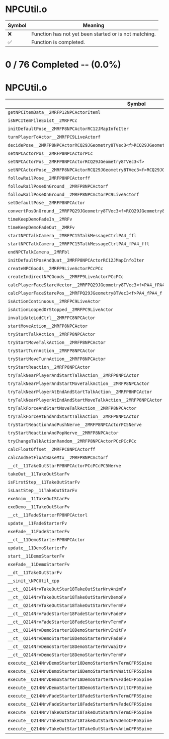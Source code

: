 # NPCUtil.o
| Symbol | Meaning 
| ------------- | ------------- 
| :x: | Function has not yet been started or is not matching. 
| :white_check_mark: | Function is completed. 


# 0 / 76 Completed -- (0.0%)
# NPCUtil.o
| Symbol | Decompiled? |
| ------------- | ------------- |
| `getNPCItemData__2MRFP12NPCActorIteml` | :x: |
| `isNPCItemFileExist__2MRFPCc` | :x: |
| `initDefaultPose__2MRFP8NPCActorRC12JMapInfoIter` | :x: |
| `turnPlayerToActor__2MRFPC9LiveActorf` | :x: |
| `decidePose__2MRFP8NPCActorRCQ29JGeometry8TVec3<f>RCQ29JGeometry8TVec3<f>RCQ29JGeometry8TVec3<f>fff` | :x: |
| `setNPCActorPos__2MRFP8NPCActorPCc` | :x: |
| `setNPCActorPos__2MRFP8NPCActorRCQ29JGeometry8TVec3<f>` | :x: |
| `setNPCActorPose__2MRFP8NPCActorRCQ29JGeometry8TVec3<f>RCQ29JGeometry8TVec3<f>RCQ29JGeometry8TVec3<f>` | :x: |
| `followRailPose__2MRFP8NPCActorff` | :x: |
| `followRailPoseOnGround__2MRFP8NPCActorf` | :x: |
| `followRailPoseOnGround__2MRFP8NPCActorPC9LiveActorf` | :x: |
| `setDefaultPose__2MRFP8NPCActor` | :x: |
| `convertPosOnGround__2MRFPQ29JGeometry8TVec3<f>RCQ29JGeometry8TVec3<f>` | :x: |
| `timeKeepDemoFadeIn__2MRFv` | :x: |
| `timeKeepDemoFadeOut__2MRFv` | :x: |
| `startNPCTalkCamera__2MRFPC15TalkMessageCtrlPA4_ffl` | :x: |
| `startNPCTalkCamera__2MRFPC15TalkMessageCtrlPA4_fPA4_ffl` | :x: |
| `endNPCTalkCamera__2MRFbl` | :x: |
| `initDefaultPosAndQuat__2MRFP8NPCActorRC12JMapInfoIter` | :x: |
| `createNPCGoods__2MRFP9LiveActorPCcPCc` | :x: |
| `createIndirectNPCGoods__2MRFP9LiveActorPCcPCc` | :x: |
| `calcPlayerFaceStareVector__2MRFPQ29JGeometry8TVec3<f>PA4_fPA4_f` | :x: |
| `calcPlayerFaceStarePos__2MRFPQ29JGeometry8TVec3<f>PA4_fPA4_f` | :x: |
| `isActionContinuous__2MRFPC9LiveActor` | :x: |
| `isActionLoopedOrStopped__2MRFPC9LiveActor` | :x: |
| `invalidateLodCtrl__2MRFPC8NPCActor` | :x: |
| `startMoveAction__2MRFP8NPCActor` | :x: |
| `tryStartTalkAction__2MRFP8NPCActor` | :x: |
| `tryStartMoveTalkAction__2MRFP8NPCActor` | :x: |
| `tryStartTurnAction__2MRFP8NPCActor` | :x: |
| `tryStartMoveTurnAction__2MRFP8NPCActor` | :x: |
| `tryStartReaction__2MRFP8NPCActor` | :x: |
| `tryTalkNearPlayerAndStartTalkAction__2MRFP8NPCActor` | :x: |
| `tryTalkNearPlayerAndStartMoveTalkAction__2MRFP8NPCActor` | :x: |
| `tryTalkNearPlayerAtEndAndStartTalkAction__2MRFP8NPCActor` | :x: |
| `tryTalkNearPlayerAtEndAndStartMoveTalkAction__2MRFP8NPCActor` | :x: |
| `tryTalkForceAndStartMoveTalkAction__2MRFP8NPCActor` | :x: |
| `tryTalkForceAtEndAndStartTalkAction__2MRFP8NPCActor` | :x: |
| `tryStartReactionAndPushNerve__2MRFP8NPCActorPC5Nerve` | :x: |
| `tryStartReactionAndPopNerve__2MRFP8NPCActor` | :x: |
| `tryChangeTalkActionRandom__2MRFP8NPCActorPCcPCcPCc` | :x: |
| `calcFloatOffset__2MRFPC8NPCActorff` | :x: |
| `calcAndSetFloatBaseMtx__2MRFP8NPCActorf` | :x: |
| `__ct__11TakeOutStarFP8NPCActorPCcPCcPC5Nerve` | :x: |
| `takeOut__11TakeOutStarFv` | :x: |
| `isFirstStep__11TakeOutStarFv` | :x: |
| `isLastStep__11TakeOutStarFv` | :x: |
| `exeAnim__11TakeOutStarFv` | :x: |
| `exeDemo__11TakeOutStarFv` | :x: |
| `__ct__11FadeStarterFP8NPCActorl` | :x: |
| `update__11FadeStarterFv` | :x: |
| `exeFade__11FadeStarterFv` | :x: |
| `__ct__11DemoStarterFP8NPCActor` | :x: |
| `update__11DemoStarterFv` | :x: |
| `start__11DemoStarterFv` | :x: |
| `exeFade__11DemoStarterFv` | :x: |
| `__dt__11TakeOutStarFv` | :x: |
| `__sinit_\NPCUtil_cpp` | :x: |
| `__ct__Q214NrvTakeOutStar18TakeOutStarNrvAnimFv` | :x: |
| `__ct__Q214NrvTakeOutStar18TakeOutStarNrvDemoFv` | :x: |
| `__ct__Q214NrvTakeOutStar18TakeOutStarNrvTermFv` | :x: |
| `__ct__Q214NrvFadeStarter18FadeStarterNrvFadeFv` | :x: |
| `__ct__Q214NrvFadeStarter18FadeStarterNrvTermFv` | :x: |
| `__ct__Q214NrvDemoStarter18DemoStarterNrvInitFv` | :x: |
| `__ct__Q214NrvDemoStarter18DemoStarterNrvFadeFv` | :x: |
| `__ct__Q214NrvDemoStarter18DemoStarterNrvWaitFv` | :x: |
| `__ct__Q214NrvDemoStarter18DemoStarterNrvTermFv` | :x: |
| `execute__Q214NrvDemoStarter18DemoStarterNrvTermCFP5Spine` | :x: |
| `execute__Q214NrvDemoStarter18DemoStarterNrvWaitCFP5Spine` | :x: |
| `execute__Q214NrvDemoStarter18DemoStarterNrvFadeCFP5Spine` | :x: |
| `execute__Q214NrvDemoStarter18DemoStarterNrvInitCFP5Spine` | :x: |
| `execute__Q214NrvFadeStarter18FadeStarterNrvTermCFP5Spine` | :x: |
| `execute__Q214NrvFadeStarter18FadeStarterNrvFadeCFP5Spine` | :x: |
| `execute__Q214NrvTakeOutStar18TakeOutStarNrvTermCFP5Spine` | :x: |
| `execute__Q214NrvTakeOutStar18TakeOutStarNrvDemoCFP5Spine` | :x: |
| `execute__Q214NrvTakeOutStar18TakeOutStarNrvAnimCFP5Spine` | :x: |
